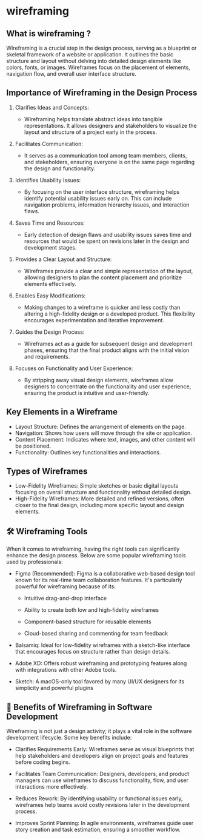 # wireframing
## What is wireframing ?
Wireframing is a crucial step in the design process, serving as a blueprint or skeletal framework of a website or application. It outlines the basic structure and layout without delving into detailed design elements like colors, fonts, or images. Wireframes focus on the placement of elements, navigation flow, and overall user interface structure.

## Importance of Wireframing in the Design Process
1. Clarifies Ideas and Concepts:
    - Wireframing helps translate abstract ideas into tangible representations. It allows designers and stakeholders to visualize the layout and structure of a project early in the process.
  
2. Facilitates Communication:
   - It serves as a communication tool among team members, clients, and stakeholders, ensuring everyone is on the same page regarding the design and functionality.
     
3. Identifies Usability Issues:
   - By focusing on the user interface structure, wireframing helps identify potential usability issues early on. This can include navigation problems, information hierarchy issues, and interaction flaws.
     
4. Saves Time and Resources:
    - Early detection of design flaws and usability issues saves time and resources that would be spent on revisions later in the design and development stages.
    
5. Provides a Clear Layout and Structure:
    - Wireframes provide a clear and simple representation of the layout, allowing designers to plan the content placement and prioritize elements effectively.
    
6. Enables Easy Modifications:
    - Making changes to a wireframe is quicker and less costly than altering a high-fidelity design or a developed product. This flexibility encourages experimentation and iterative improvement.

7. Guides the Design Process:
    - Wireframes act as a guide for subsequent design and development phases, ensuring that the final product aligns with the initial vision and requirements.
    
8. Focuses on Functionality and User Experience:
    - By stripping away visual design elements, wireframes allow designers to concentrate on the functionality and user experience, ensuring the product is intuitive and user-friendly.
  
## Key Elements in a Wireframe
- Layout Structure: Defines the arrangement of elements on the page.
- Navigation: Shows how users will move through the site or application.
- Content Placement: Indicates where text, images, and other content will be positioned.
- Functionality: Outlines key functionalities and interactions.

## Types of Wireframes
- Low-Fidelity Wireframes: Simple sketches or basic digital layouts focusing on overall structure and functionality without detailed design.
- High-Fidelity Wireframes: More detailed and refined versions, often closer to the final design, including more specific layout and design elements.

## 🛠️ Wireframing Tools
When it comes to wireframing, having the right tools can significantly enhance the design process. Below are some popular wireframing tools used by professionals:

- Figma (Recommended):
Figma is a collaborative web-based design tool known for its real-time team collaboration features. It's particularly powerful for wireframing because of its:

    - Intuitive drag-and-drop interface

    - Ability to create both low and high-fidelity wireframes

    - Component-based structure for reusable elements

    - Cloud-based sharing and commenting for team feedback

- Balsamiq:
Ideal for low-fidelity wireframes with a sketch-like interface that encourages focus on structure rather than design details.

- Adobe XD:
Offers robust wireframing and prototyping features along with integrations with other Adobe tools.

- Sketch:
A macOS-only tool favored by many UI/UX designers for its simplicity and powerful plugins

## 🚀 Benefits of Wireframing in Software Development
Wireframing is not just a design activity; it plays a vital role in the software development lifecycle. Some key benefits include:

- Clarifies Requirements Early: Wireframes serve as visual blueprints that help stakeholders and developers align on project goals and features before coding begins.

- Facilitates Team Communication: Designers, developers, and product managers can use wireframes to discuss functionality, flow, and user interactions more effectively.

- Reduces Rework: By identifying usability or functional issues early, wireframes help teams avoid costly revisions later in the development process.

- Improves Sprint Planning: In agile environments, wireframes guide user story creation and task estimation, ensuring a smoother workflow.
